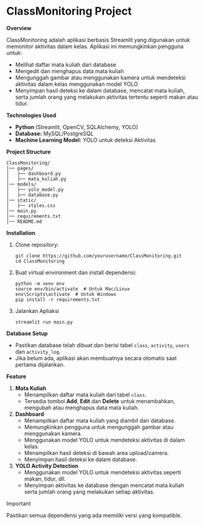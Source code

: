 # ClassMonitoring Project
__Overview__

ClassMonitoring adalah aplikasi berbasis Streamlit yang digunakan untuk memonitor aktivitas dalam kelas. Aplikasi ini memungkinkan pengguna untuk:
- Melihat daftar mata kuliah dari database
- Mengedit dan menghapus data mata kuliah
- Mengunggah gambar atau menggunakan kamera untuk mendeteksi aktivitas dalam kelas menggunakan model YOLO
- Menyimpan hasil deteksi ke dalam database, mencatat mata kuliah, serta jumlah orang yang melakukan aktivitas tertentu seperti makan atau tidur.

__Technologies Used__

- __Python__ (Streamlit, OpenCV, SQLAlchemy, YOLO)
- __Database:__ MySQL/PostgreSQL
- __Machine Learning Model:__ YOLO untuk deteksi Aktivitas

__Project Structure__
```
ClassMonitoring/
│── pages/
│   ├── dashboard.py
│   ├── mata_kuliah.py
│── models/
│   ├── yolo_model.py
│   ├── database.py
│── static/
│   ├── styles.css
│── main.py
│── requirements.txt
│── README.md
```

__Installation__
1. Clone repository:
   ```
   git clone https://github.com/yourusername/ClassMonitoring.git
   cd ClassMonitoring
   ```
2. Buat virtual environment dan install dependensi:
   ```
   python -m venv env
   source env/bin/activate  # Untuk Mac/Linux
   env\Scripts\activate  # Untuk Windows
   pip install -r requirements.txt
   ```
3. Jalankan Apliaksi
   ```
   streamlit run main.py
   ```
__Database Setup__

- Pastikan database telah dibuat dan berisi tabel `class`, `activity`, `users` dan `activity_log`.
- Jika belum ada, aplikasi akan membuatnya secara otomatis saat pertama dijalankan.

__Feature__

1. __Mata Kuliah__
   - Menampilkan daftar mata kuliah dari tabel `class`.
   - Tersedia tombol __Add__, __Edit__ dan __Delete__ untuk menambahkan, mengubah atau menghapus data mata kuliah.
2. __Dashboard__
   - Menampilkan daftar mata kuliah yang diambil dari database.
   - Memungkinkan pengguna untuk mengunggah gambar atau menggunakan kamera.
   - Menggunakan model YOLO untuk mendeteksi aktivitas di dalam kelas.
   - Menampilkan hasil deteksi di bawah area upload/camera.
   - Menyimpan hasil deteksi ke dalam database.
3. __YOLO Activity Detection__
   - Menggunakan model YOLO untuk mendeteksi aktivitas seperti makan, tidur, dll.
   - Menyimpan aktivitas ke database dengan mencatat mata kuliah serta jumlah orang yang melakukan setiap aktivitas.

> [!IMPORTANT]
> Pastikan semua dependensi yang ada memiliki versi yang kompatible.
